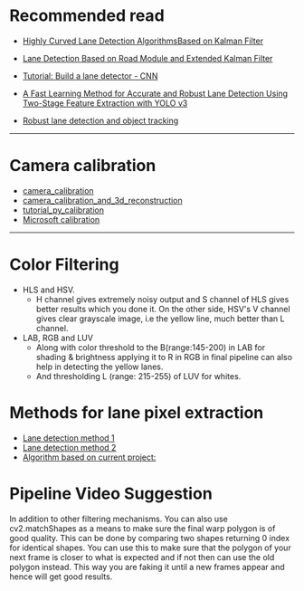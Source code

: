 # Recommended read
* [Highly Curved Lane Detection AlgorithmsBased on Kalman Filter](https://www.mdpi.com/2076-3417/10/7/2372/htm)
* [Lane Detection Based on Road Module and Extended Kalman Filter](https://www.researchgate.net/publication/323197197_Lane_Detection_Based_on_Road_Module_and_Extended_Kalman_Filter)

* [Tutorial: Build a lane detector - CNN](https://towardsdatascience.com/tutorial-build-a-lane-detector-679fd8953132)

* [A Fast Learning Method for Accurate and Robust Lane Detection Using Two-Stage Feature Extraction with YOLO v3](https://www.ncbi.nlm.nih.gov/pmc/articles/PMC6308794/)

* [Robust lane detection and object tracking](./FULLTEXT01.pdf)
***
# Camera calibration

* [camera_calibration](http://docs.opencv.org/2.4/doc/tutorials/calib3d/camera_calibration/camera_calibration.html?)
* [camera_calibration_and_3d_reconstruction](http://docs.opencv.org/2.4/modules/calib3d/doc/camera_calibration_and_3d_reconstruction.html)
* [tutorial_py_calibration](http://docs.opencv.org/3.1.0/dc/dbb/tutorial_py_calibration.html)
* [Microsoft calibration](http://research.microsoft.com/en-us/um/people/zhang/calib/)
***
# Color Filtering

* HLS and HSV.
    * H channel gives extremely noisy output and S channel of HLS gives better results which you done it. On the other side, HSV's V channel gives clear grayscale image, i.e the yellow line, much better than L channel.
* LAB, RGB and LUV
    * Along with color threshold to the B(range:145-200) in LAB for shading & brightness applying it to R in RGB in final pipeline can also help in detecting the yellow lanes.
    * And thresholding L (range: 215-255) of LUV for whites.


# Methods for lane pixel extraction

* [Lane detection method 1](https://www.researchgate.net/publication/257291768_A_Much_Advanced_and_Efficient_Lane_Detection_Algorithm_for_Intelligent_Highway_Safety)
* [Lane detection method 2](https://www.ncbi.nlm.nih.gov/pmc/articles/PMC5017478/)
* [Algorithm based on current project:](https://chatbotslife.com/robust-lane-finding-using-advanced-computer-vision-techniques-46875bb3c8aa#.l2uxq26sn)

# Pipeline Video Suggestion

In addition to other filtering mechanisms. You can also use cv2.matchShapes as a means to make sure the final warp polygon is of good quality. This can be done by comparing two shapes returning 0 index for identical shapes. You can use this to make sure that the polygon of your next frame is closer to what is expected and if not then can use the old polygon instead. This way you are faking it until a new frames appear and hence will get good results.